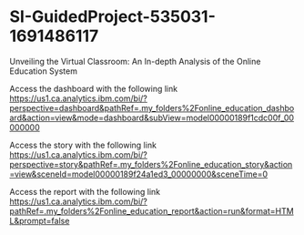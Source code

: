 # SI-GuidedProject-535031-1691486117
Unveiling the Virtual Classroom: An In-depth Analysis of the Online Education System

Access the dashboard with the following link 
https://us1.ca.analytics.ibm.com/bi/?perspective=dashboard&pathRef=.my_folders%2Fonline_education_dashboard&action=view&mode=dashboard&subView=model00000189f1cdc00f_00000000

Access the story with the following link 
https://us1.ca.analytics.ibm.com/bi/?perspective=story&pathRef=.my_folders%2Fonline_education_story&action=view&sceneId=model00000189f24a1ed3_00000000&sceneTime=0

Access the report with the following link
https://us1.ca.analytics.ibm.com/bi/?pathRef=.my_folders%2Fonline_education_report&action=run&format=HTML&prompt=false
